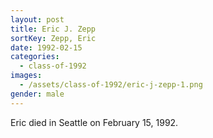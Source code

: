 ```yaml
---
layout: post
title: Eric J. Zepp
sortKey: Zepp, Eric
date: 1992-02-15
categories:
  - class-of-1992
images:
  - /assets/class-of-1992/eric-j-zepp-1.png
gender: male
---
```

Eric died in Seattle on February 15, 1992.
